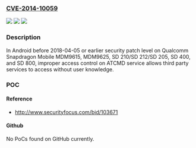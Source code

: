 ### [CVE-2014-10059](https://cve.mitre.org/cgi-bin/cvename.cgi?name=CVE-2014-10059)
![](https://img.shields.io/static/v1?label=Product&message=Snapdragon%20Mobile&color=blue)
![](https://img.shields.io/static/v1?label=Version&message=MDM9615%2CMDM9625%2CSD%20210%2FSD%20212%2FSD%20205%2CSD%20400%2CSD%20800%20&color=brightgreen)
![](https://img.shields.io/static/v1?label=Vulnerability&message=Improper%20Access%20Control%20in%20Telephony&color=brightgreen)

### Description

In Android before 2018-04-05 or earlier security patch level on Qualcomm Snapdragon Mobile MDM9615, MDM9625, SD 210/SD 212/SD 205, SD 400, and SD 800, improper access control on ATCMD service allows third party services to access without user knowledge.

### POC

#### Reference
- http://www.securityfocus.com/bid/103671

#### Github
No PoCs found on GitHub currently.


